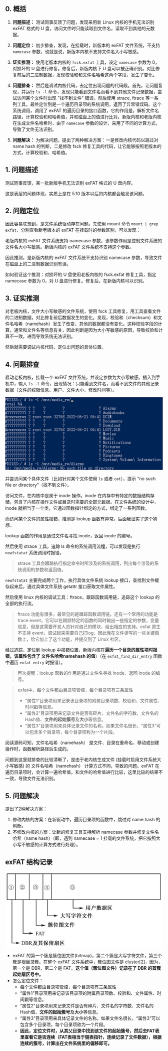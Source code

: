 ## 0. 概括

1. **问题描述：** 测试同事反馈了问题，发现采用新 Linux 内核的手机无法识别 exFAT 格式的 U 盘，访问文件时只能读取到文件名，读取不到其他的元数据。

2. **问题定位：** 初步排查，发现，在挂载时，新版本的 exFAT 文件系统，不支持 `namecase` 参数，也就是说，新版本内核不支持文件名大小写敏感。

3. **证实推测：** 使用老版本内核的 `fsck.exfat` 工具，设定 `namecase` 参数为 0，对损坏的 U 盘进行修复。修复后，新版内核下 U 盘可以被正确识别。对比修复前后的二进制数据，发现校验和和文件名哈希这两个字段，发生了变化。

4. **问题排查：** 然后是调试内核代码，去定位出现问题的代码段。首先，让问题复现，并运行 `ls -l` 命令，发现只能看到文件名而看不到其他文件记录数据，尝试访问某个文件时出现 "找不到文件" 错误。然后使用 strace, ftrace 等一系列工具，最终定位到是一个遍历目录项的系统调用，返回了异常错误码。这个系统调用，调用了 exFAT 的遍历目录的接口函数，它的作用是，解析文件名路径，计算校验和和哈希值，并和磁盘上的值进行比对。新版内核和老版内核在生成文件名哈希时，由于 `namecase` 参数的设计，采用了不同的计算方式，导致了文件无法识别。

5. **问题解决：** 为解决问题，提出了两种解决方案：一是修改内核代码以跳过对 name hash 的判断，二是修改 fsck 修复工具的代码，让它能够按照老版本的方式，计算校验和、哈希值。



## 1. 问题描述

测试同事反馈，某一批新版手机无法识别 exFAT 格式的 U 盘内容。

这是表层的问题体现，实质上是在 5.10 版本以后的内核都会触发该问题。

## 2. 问题定位

因此容易联想到，是文件系统驱动存在问题。先使用 mount 命令 `mount | grep exfat`，分别查看新老版本的 exFAT 在挂载时的参数区别，可以发现：

老版内核的 exFAT 文件系统支持 namecase 参数，该参数作用是控制文件系统的文件名大小写敏感。新版内核的 exFAT 文件系统不支持这个参数。

因此推测，是新版内核的 exFAT 文件系统不支持识别 namecase 参数，导致文件在磁盘上的二进制数据识别有误。

如何验证这个推测：对损坏的 U 盘使用老板内核的 fsck.exfat 修复工具，指定 namecase 参数为 0，对 U 盘进行修复。修复后，在新版内核可以识别。



## 3. 证实推测

对老板内核，文件大小写敏感的文件系统，使用 fsck 工具修复，用工具查看文件的二进制数据，对比修复前后数据发生的变化。发现，校验和（checksum）和文件名哈希（namehash）发生了改变，其他的数据都没有变化。这种校验字段的计算，通常和文件名等信息有关，因此判断是因为大小写敏感的原因，导致校验和计算不一致，进而导致系统无法识别。

然后就需要调试内核代码，定位出问题的具体位置。



## 4. 问题排查

启动老板内核，挂载一个 exFAT 文件系统，并设定参数为大小写敏感。插入到手机中，输入 `ls -l` 命令，出现情况：只能看到文件名，而看不到文件的其他记录数据（文件的权限信息、用户、文件大小、修改时间等）。

![image-20230708215029050](exfat项目笔记.assets/image-20230708215029050.png)



并尝访问某个具体文件（比如针对某个文件使用 `ls` 或者 `cat`），提示 “no such file or directory”（找不到文件）。



访问文件，在内核中是属于 inode 操作。inode 在内存中有特定的数据结构存储，包含了内核在操作文件或目录时需要的全部元数据。在文件系统的设计中，inode 就相当于一个类，它通过函数指针绑定的方式，绑定了一系列函数。

而访问某个文件的属性报错，推测是 lookup 函数有异常。后面我证实了这个猜想。

lookup 函数的作用是通过文件名寻找 inode，返回 inode 的编号。



然后使用 strace 工具，追踪 ls 命令的系统调用流程，可以发现是执行 `newfstatat` 系统调用时报错。

> strace 工具会跟踪执行指定命令时所涉及的系统调用，列出每个涉及的系统调用的参数和返回值。

`newfstatat` 主要完成两个工作，执行具体文件系统 lookup 接口，查找到文件缓存起来后，通过具体文件系统 getattr 接口获取文件属性。



然后使用 linux 内核的调试工具：ftrace，跟踪函数调用链，追踪这个 lookup 的全部的执行流。

> ftrace 功能有很多，最常见的是跟踪函数调用链。还有一个常用的功能是 trace event，它可以在跟踪特定的函数的同时输出一些指定的参数，变量信息，但是这需要开发人员针对自己的模块，给出相应的支持。exfat 原生不支持 event，调试起来需要自己打log，因此我在文件读写的一些关键函数上，给它加上了这个功能，并提交到了 Linux 社区。



经过追踪，定位到 lookup 中报错位置，新版内核在**遍历一个目录的属性项时报错，该属性包含了 文件名哈希namehash 的值**）（在 `exfat_find_dir_entry` 函数中遍历 `exfat entry` 时报错）。

> 再次提醒：lookup 函数的作用是通过文件名寻找 inode，返回 inode 的编号。

> exfat中，每个文件都由目录项管控，每个目录项有三条属性
>
> - “属性1”目录项用来记录该目录项的附属目录项数、校验和、文件属性、时间戳等信息。
> - “属性2”目录项用来记录文件是否有碎片、文件名的字符数、文件名的Hash值、**文件的起始簇号**及**大小**等信息。
> - “属性3”目录项用来具体记录文件的名称。如果文件名很长，“属性3”可以包含多个目录项，每个目录项称为一个片段。
>



阅读源码可知，文件名哈希（namehash） 是文件、目录在重命名、移动或创建操作时，函数解析路径后生成的。

问题到这里就排查的比较清晰了，是由于老内核生成文件 (挂载时启用文件系统大小写敏感) 的 文件名哈希（namehash） 计算方式不同，导致的问题。exFAT 在遍历目录项时，会计算一遍哈希值，和文件的哈希值进行比较，这里比较的结果不一致，导致文件无法识别。



## 5. 问题解决

提出了2种解决方案：

1. 修改内核的方案：在新驱动中，遍历目录项的函数中，跳过对 name hash 的判断。
2. 不修改内核的方案：让新的修复工具支持解析 namecase 参数并修复文件名哈希（name hash）（即，遇到 namecase = 1 挂载的文件系统，把它按照大小写不敏感的计算方式进行处理）。



## exFAT 结构记录

![image-20230816002715066](exfat项目笔记.assets/image-20230816002715066.png)



- exFAT 的第一个簇是簇位图文件(bitmap)，第二个簇是大写字符文件，第三个簇是根目录簇。在整个 exFAT 文件系统中，簇位图文件是 cluster[2]，因为，第一个是 DBR，第二个是 FAT。**这个值（簇位图文件）记录在了 DBR 的首簇起始扇区号中。**
- 怎么定位文件：
  - 每个文件都由目录项管控，每个目录项有三条属性
  - “属性1”目录项用来记录该目录项的附属目录项数、校验和、文件属性、时间戳等信息。
  - “属性2”目录项用来记录文件是否有碎片、文件名的字符数、文件名的Hash值、**文件的起始簇号**及**大小**等信息。
  - “属性3”目录项用来具体记录文件的名称。如果文件名很长，“属性3”可以包含多个目录项，每个目录项称为一个片段。
  - **因此，定位文件时，从其父目录中找到该文件的起始簇号，然后去FAT表里查看它是否连续（FAT表相当于链表指针，连续记录了文件数据），根据连续的簇号，计算出在文件系统里的偏移即可。**
